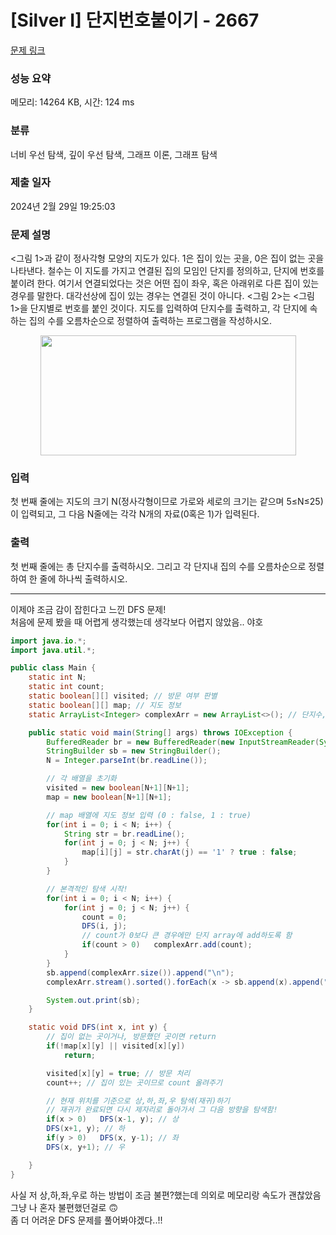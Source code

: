 # [Silver I] 단지번호붙이기 - 2667 

[문제 링크](https://www.acmicpc.net/problem/2667) 

### 성능 요약

메모리: 14264 KB, 시간: 124 ms

### 분류

너비 우선 탐색, 깊이 우선 탐색, 그래프 이론, 그래프 탐색

### 제출 일자

2024년 2월 29일 19:25:03

### 문제 설명

<p><그림 1>과 같이 정사각형 모양의 지도가 있다. 1은 집이 있는 곳을, 0은 집이 없는 곳을 나타낸다. 철수는 이 지도를 가지고 연결된 집의 모임인 단지를 정의하고, 단지에 번호를 붙이려 한다. 여기서 연결되었다는 것은 어떤 집이 좌우, 혹은 아래위로 다른 집이 있는 경우를 말한다. 대각선상에 집이 있는 경우는 연결된 것이 아니다. <그림 2>는 <그림 1>을 단지별로 번호를 붙인 것이다. 지도를 입력하여 단지수를 출력하고, 각 단지에 속하는 집의 수를 오름차순으로 정렬하여 출력하는 프로그램을 작성하시오.</p>

<p style="text-align: center;"><img alt="" src="https://www.acmicpc.net/upload/images/ITVH9w1Gf6eCRdThfkegBUSOKd.png" style="height:192px; width:409px"></p>

### 입력 

 <p>첫 번째 줄에는 지도의 크기 N(정사각형이므로 가로와 세로의 크기는 같으며 5≤N≤25)이 입력되고, 그 다음 N줄에는 각각 N개의 자료(0혹은 1)가 입력된다.</p>

### 출력 

 <p>첫 번째 줄에는 총 단지수를 출력하시오. 그리고 각 단지내 집의 수를 오름차순으로 정렬하여 한 줄에 하나씩 출력하시오.</p>

---
이제야 조금 감이 잡힌다고 느낀 DFS 문제!   
처음에 문제 봤을 때 어렵게 생각했는데 생각보다 어렵지 않았음.. 야호   

```java
import java.io.*;
import java.util.*;

public class Main {
    static int N;
    static int count;
    static boolean[][] visited; // 방문 여부 판별
    static boolean[][] map; // 지도 정보
    static ArrayList<Integer> complexArr = new ArrayList<>(); // 단지수, 각 단지별 집 개수 정보

    public static void main(String[] args) throws IOException {
        BufferedReader br = new BufferedReader(new InputStreamReader(System.in));
        StringBuilder sb = new StringBuilder();
        N = Integer.parseInt(br.readLine());

        // 각 배열을 초기화
        visited = new boolean[N+1][N+1];
        map = new boolean[N+1][N+1];

        // map 배열에 지도 정보 입력 (0 : false, 1 : true)
        for(int i = 0; i < N; i++) {
            String str = br.readLine();
            for(int j = 0; j < N; j++) {
                map[i][j] = str.charAt(j) == '1' ? true : false;
            }
        }

        // 본격적인 탐색 시작!
        for(int i = 0; i < N; i++) {
            for(int j = 0; j < N; j++) {
                count = 0;
                DFS(i, j);
                // count가 0보다 큰 경우에만 단지 array에 add하도록 함
                if(count > 0)   complexArr.add(count);
            }
        }
        sb.append(complexArr.size()).append("\n");
        complexArr.stream().sorted().forEach(x -> sb.append(x).append("\n"));

        System.out.print(sb);
    }

    static void DFS(int x, int y) {
        // 집이 없는 곳이거나, 방문했던 곳이면 return
        if(!map[x][y] || visited[x][y])
            return;

        visited[x][y] = true; // 방문 처리
        count++; // 집이 있는 곳이므로 count 올려주기

        // 현재 위치를 기준으로 상,하,좌,우 탐색(재귀)하기
        // 재귀가 완료되면 다시 제자리로 돌아가서 그 다음 방향을 탐색함!
        if(x > 0)   DFS(x-1, y); // 상
        DFS(x+1, y); // 하
        if(y > 0)   DFS(x, y-1); // 좌
        DFS(x, y+1); // 우

    }
}
```
사실 저 상,하,좌,우로 하는 방법이 조금 불편?했는데 의외로 메모리랑 속도가 괜찮았음   
그냥 나 혼자 불편했던걸로 🙃   
좀 더 어려운 DFS 문제를 풀어봐야겠다..!!
